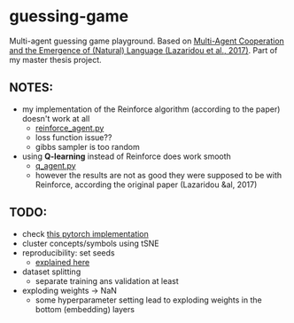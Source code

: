 # guessing-game
Multi-agent guessing game playground. Based on [Multi-Agent Cooperation and the 
Emergence of (Natural) Language (Lazaridou et al., 2017)](https://arxiv.org/abs/1612.07182). 
Part of my master thesis project.

## NOTES:

- my implementation of the Reinforce algorithm (according to the paper) doesn't work at all
  - [reinforce_agent.py](agent/reinforce_agent.py)
  - loss function issue??
  - gibbs sampler is too random
- using **Q-learning** instead of Reinforce does work smooth
  - [q_agent.py](agent/q_agent.py)
  - however the results are not as good they were supposed to be with Reinforce, according the original paper (Lazaridou &al, 2017)

## TODO:

- check [this pytorch implementation](https://github.com/thirdratecyberpunk/lazaridou-game)
- cluster concepts/symbols using tSNE
- reproducibility: set seeds
    - [explained here](https://stackoverflow.com/questions/50659482/why-cant-i-get-reproducible-results-in-keras-even-though-i-set-the-random-seeds)
- dataset splitting
    - separate training ans validation at least
- exploding weights -> NaN
    - some hyperparameter setting lead to exploding weights in the bottom (embedding) layers
